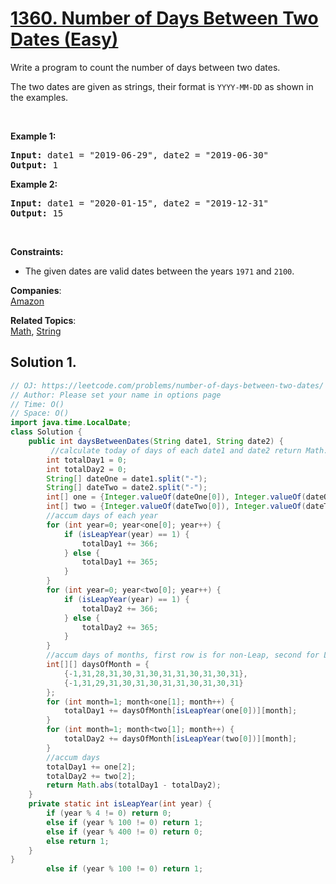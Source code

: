 # [1360. Number of Days Between Two Dates (Easy)](https://leetcode.com/problems/number-of-days-between-two-dates/)

<p>Write a program to count the number of days between two dates.</p>

<p>The two dates are given as strings, their format is <code>YYYY-MM-DD</code>&nbsp;as shown in the examples.</p>

<p>&nbsp;</p>
<p><strong>Example 1:</strong></p>
<pre><strong>Input:</strong> date1 = "2019-06-29", date2 = "2019-06-30"
<strong>Output:</strong> 1
</pre><p><strong>Example 2:</strong></p>
<pre><strong>Input:</strong> date1 = "2020-01-15", date2 = "2019-12-31"
<strong>Output:</strong> 15
</pre>
<p>&nbsp;</p>
<p><strong>Constraints:</strong></p>

<ul>
	<li>The given dates are valid&nbsp;dates between the years <code>1971</code> and <code>2100</code>.</li>
</ul>

**Companies**:  
[Amazon](https://leetcode.com/company/amazon)

**Related Topics**:  
[Math](https://leetcode.com/tag/math/), [String](https://leetcode.com/tag/string/)

## Solution 1.

```java
// OJ: https://leetcode.com/problems/number-of-days-between-two-dates/
// Author: Please set your name in options page
// Time: O()
// Space: O()
import java.time.LocalDate;
class Solution {
    public int daysBetweenDates(String date1, String date2) {
         //calculate today of days of each date1 and date2 return Math.abs(total1-total2)
        int totalDay1 = 0;
        int totalDay2 = 0;
        String[] dateOne = date1.split("-");
        String[] dateTwo = date2.split("-");
        int[] one = {Integer.valueOf(dateOne[0]), Integer.valueOf(dateOne[1]), Integer.valueOf(dateOne[2])};
        int[] two = {Integer.valueOf(dateTwo[0]), Integer.valueOf(dateTwo[1]), Integer.valueOf(dateTwo[2])};
        //accum days of each year
        for (int year=0; year<one[0]; year++) {
            if (isLeapYear(year) == 1) {
                totalDay1 += 366;
            } else {
                totalDay1 += 365;
            }
        }
        for (int year=0; year<two[0]; year++) {
            if (isLeapYear(year) == 1) {
                totalDay2 += 366;
            } else {
                totalDay2 += 365;
            }
        }
        //accum days of months, first row is for non-Leap, second for Leap, add -1 for index-based 1
        int[][] daysOfMonth = {
            {-1,31,28,31,30,31,30,31,31,30,31,30,31},
            {-1,31,29,31,30,31,30,31,31,30,31,30,31}
        };
        for (int month=1; month<one[1]; month++) {
            totalDay1 += daysOfMonth[isLeapYear(one[0])][month];
        }
        for (int month=1; month<two[1]; month++) {
            totalDay2 += daysOfMonth[isLeapYear(two[0])][month];
        }
        //accum days
        totalDay1 += one[2];
        totalDay2 += two[2];
        return Math.abs(totalDay1 - totalDay2);
    }
    private static int isLeapYear(int year) {
        if (year % 4 != 0) return 0;
        else if (year % 100 != 0) return 1;
        else if (year % 400 != 0) return 0;
        else return 1;
    }
}
        else if (year % 100 != 0) return 1;

```
